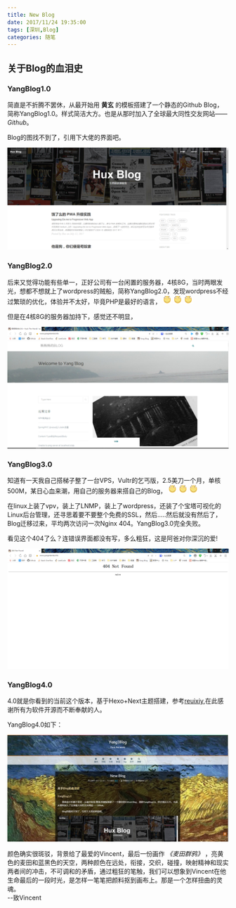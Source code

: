 ```yaml
---
title: New Blog
date: 2017/11/24 19:35:00
tags: [深圳,Blog]
categories: 随笔
---
```


## 关于Blog的血泪史

### YangBlog1.0

简直是不折腾不罢休，从最开始用 **黄玄** 的模板搭建了一个静态的Github Blog，简称YangBlog1.0。样式简洁大方。也是从那时加入了全球最大同性交友网站—— *Github*。

Blog的图找不到了，引用下大佬的界面吧。

<img id="YangBlog1" src="/themes/next/source/images/newblog/yangblog_1.png">

### YangBlog2.0

后来又觉得功能有些单一，正好公司有一台闲置的服务器，4核8G，当时两眼发光，想都不想就上了wordpress的贼船，简称YangBlog2.0，发现wordpress不经过繁琐的优化，体验并不太好，毕竟PHP是最好的语言，
<img src="/themes/next/source/images/newblog/huaji.jpg" height="20" width="20">
<img src="/themes/next/source/images/newblog/huaji.jpg" height="20" width="20">
<img src="/themes/next/source/images/newblog/huaji.jpg" height="20" width="20">

<!-- more -->

但是在4核8G的服务器加持下，感觉还不明显，

<img id="YangBlog2" src="/themes/next/source/images/newblog/yangblog_2.png">

### YangBlog3.0

知道有一天我自己搭梯子整了一台VPS，Vultr的乞丐版，2.5美刀一个月，单核500M，某日心血来潮，用自己的服务器来搭自己的Blog，
<img src="/themes/next/source/images/newblog/huaji.jpg" height="20" width="20">
<img src="/themes/next/source/images/newblog/huaji.jpg" height="20" width="20">
<img src="/themes/next/source/images/newblog/huaji.jpg" height="20" width="20">

在linux上装了vpv，装上了LNMP，装上了wordpress，还装了个宝塔可视化的Linux后台管理，还寻思着要不要整个免费的SSL，然后.....然后就没有然后了，Blog迁移过来，平均两次访问一次Nginx 404。YangBlog3.0完全失败。

看见这个404了么？连错误界面都没有写，多么粗狂，这是阿爸对你深沉的爱!

<img id="nginx404" src="/themes/next/source/images/newblog/nginx_404.png">

### YangBlog4.0

4.0就是你看到的当前这个版本，基于Hexo+Next主题搭建，参考<a href="https://reuixiy.github.io/">reuixiy</a>,在此感谢所有为软件开源而不断奉献的人。

YangBlog4.0如下：

<img id="YangBlog4" src="/themes/next/source/images/newblog/YangBlog_4.png">

颜色确实很斑驳，背景给了最爱的Vincent，最后一份画作 *《麦田群鸦》* ，亮黄色的麦田和蓝黑色的天空，两种颜色在远处，衔接，交织，碰撞，映射精神和现实两者间的冲击，不可调和的矛盾，通过粗狂的笔触，我们可以想象到Vincent在他生命最后的一段时光，是怎样一笔笔把颜料抠到画布上。那是一个怎样扭曲的灵魂。<br>
--致Vincent
